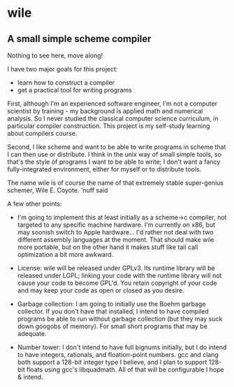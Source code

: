 # wile
A small simple scheme compiler
------------------------------

Nothing to see here, move along!


I have two major goals for this project:

* learn how to construct a compiler
* get a practical tool for writing programs

First, although I'm an experienced software engineer, I'm not a
computer scientist by training - my background is applied math and
numerical analysis. So I never studied the classical computer science
curriculum, in particular compiler construction. This project is my
self-study learning about compilers course.

Second, I like scheme and want to be able to write programs in scheme
that I can then use or distribute. I think in the unix way of small
simple tools, so that's the style of programs I want to be able to
write; I don't want a fancy fully-integrated environment, either for
myself or to distribute tools.

The name wile is of course the name of that extremely stable
super-genius schemer, Wile E. Coyote. 'nuff said

A few other points:

* I'm going to implement this at least initially as a scheme->c
  compiler, not targeted to any specific machine hardware. I'm
  currently on x86, but may soonish switch to Apple hardware... I'd
  rather not deal with two different assembly languages at the
  moment. That should make wile more portable, but on the other hand
  it makes stuff like tail call optimization a bit more awkward.

* License: wile will be released under GPLv3. Its runtime library will
  be released under LGPL; linking your code with the runtime library
  will not cause your code to become GPL'd. You retain copyright of
  your code and may keep your code as open or closed as you desire.

* Garbage collection: I am going to initially use the Boehm garbage
  collector. If you don't have that installed, I intend to have
  compiled programs be able to run without garbage collection (but
  they may suck down googobs of memory). For small short programs that
  may be adequate.

* Number tower: I don't intend to have full bignums initially, but I
  do intend to have integers, rationals, and floation-point
  numbers. gcc and clang both support a 128-bit integer type I
  believe, and I plan to support 128-bit floats using gcc's
  libquadmath. All of that will be configurable I hope & intend.
